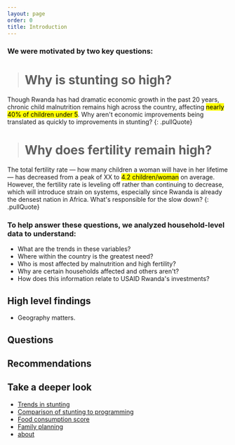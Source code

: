```yaml
---
layout: page
order: 0
title: Introduction
---
```


### We were motivated by two key questions:

> # Why is stunting so high?
Though Rwanda has had dramatic economic growth in the past 20 years, chronic child malnutrition remains high across the country, affecting <mark>nearly 40% of children under 5</mark>. Why aren't economic improvements being translated as quickly to improvements in stunting?
{: .pullQuote}



> # Why does fertility remain high?
The total fertility rate &mdash; how many children a woman will have in her lifetime &mdash; has decreased from a peak of XX to <mark>4.2 children/woman</mark> on average. However, the fertility rate is leveling off rather than continuing to decrease, which will introduce strain on systems, especially since Rwanda is already the densest nation in Africa. What's responsible for the slow down?
{: .pullQuote}

### To help answer these questions, we analyzed household-level data to understand:

* What are the trends in these variables?
* Where within the country is the greatest need?
* Who is most affected by malnutrition and high fertility?
* Why are certain households affected and others aren't?
* How does this information relate to USAID Rwanda's investments?

## High level findings
* Geography matters.

## Questions


## Recommendations


## Take a deeper look
* [Trends in stunting][stunting1]
* [Comparison of stunting to programming][stunting2]
* [Food consumption score][fcs]
* [Family planning][fp]
* [about][about]


[stunting1]: {{site.baseurl}}/stunting1/ "Stunting: part 1"
[stunting2]: {{site.baseurl}}/stunting2/ "Stunting: part 2"
[fcs]: {{site.baseurl}}/fcs/ "FCS"
[fp]: {{site.baseurl}}/family-planning/ "Family Planning"
[about]: {{site.baseurl}}/about/ "About"
